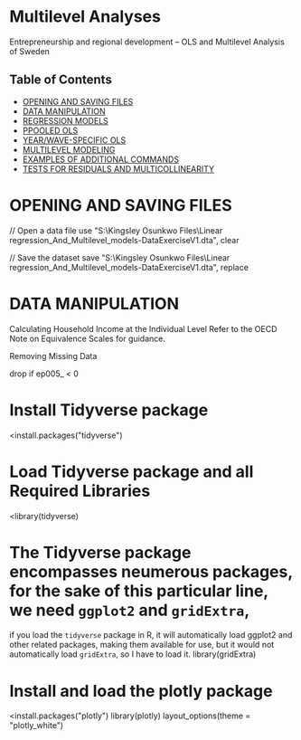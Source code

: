 # Multilevel Analyses
Entrepreneurship and regional development – OLS and Multilevel Analysis of Sweden 

## Table of Contents
- [OPENING AND SAVING FILES](#opening-and-saving-files)
- [DATA MANIPULATION](#data-manipulation)
- [REGRESSION MODELS](#regression-models)
- [PPOOLED OLS](#pooled-oLS)
- [YEAR/WAVE-SPECIFIC OLS](#year/wave-specific-oLS)
- [MULTILEVEL MODELING](#multilevel-modeling)
- [EXAMPLES OF ADDITIONAL COMMANDS](#examples-of-additional-commands)
- [TESTS FOR RESIDUALS AND MULTICOLLINEARITY](#tests-for-residuals-and-multicollinearity)


# OPENING AND SAVING FILES
// Open a data file
use "S:\Kingsley Osunkwo Files\Linear regression_And_Multilevel_models-DataExerciseV1.dta", clear

// Save the dataset
save "S:\Kingsley Osunkwo Files\Linear regression_And_Multilevel_models-DataExerciseV1.dta", replace

# DATA MANIPULATION
Calculating Household Income at the Individual Level
Refer to the OECD Note on Equivalence Scales for guidance.

Removing Missing Data

drop if ep005_ < 0

# Install Tidyverse package
<install.packages("tidyverse")

# Load Tidyverse package and all Required Libraries
<library(tidyverse)

# The Tidyverse package encompasses neumerous packages, for the sake of this particular line, we need `ggplot2` and `gridExtra`,
 if you load the `tidyverse` package in R, it will automatically load ggplot2 and other related packages, making them available for use,
but it would not automatically load `gridExtra`, so I have to load it.
library(gridExtra)

# Install and load the plotly package
<install.packages("plotly")
library(plotly)
layout_options(theme = "plotly_white")

